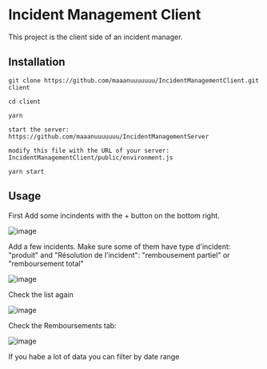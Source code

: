 # Incident Management Client

This project is the client side of an incident manager.

## Installation

 `git clone https://github.com/maaanuuuuuuu/IncidentManagementClient.git client`
 
 `cd client`
 
 `yarn`
 
 `start the server: https://github.com/maaanuuuuuuu/IncidentManagementServer`
 
 `modify this file with the URL of your server: IncidentManagementClient/public/environment.js `
 
 `yarn start`
 

## Usage

First Add some incindents with the + button on the bottom right. 

![image](https://user-images.githubusercontent.com/6129790/136462223-5f4e0412-a479-46b0-9c93-e7eadbd0bab0.png)

Add a few incidents. Make sure some of them have type d'incident: "produit" and "Résolution de l'incident": "rembousement partiel" or "remboursement total"

![image](https://user-images.githubusercontent.com/6129790/136462339-14323c42-5a62-403e-a8a4-e389e7ae4d72.png)


Check the list again


![image](https://user-images.githubusercontent.com/6129790/136462772-76e64c1e-644f-4b54-ab5d-a1256a1656b3.png)



Check the Remboursements tab:


![image](https://user-images.githubusercontent.com/6129790/136462865-8236d9a4-387b-45e2-8343-3c10fd8dede2.png)


If you habe a lot of data you can filter by date range
